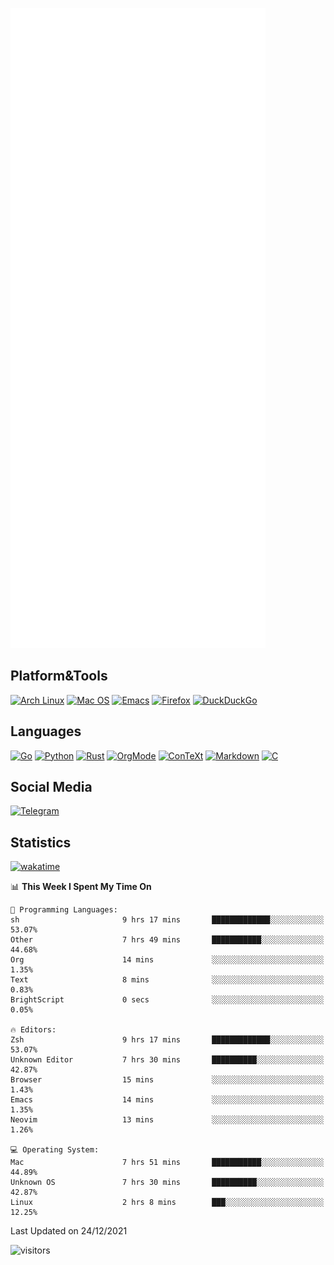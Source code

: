 ![Metrics](https://github.com/SteamedFish/SteamedFish/blob/master/github-metrics.svg)

## Platform&Tools

[![Arch Linux](https://img.shields.io/badge/ArchLinux-1793D1?logo=arch-linux&logoColor=fff&style=flat-square)](https://archlinux.org/)
[![Mac OS](https://img.shields.io/badge/MacOS-000000?style=flat-square&logo=macos&logoColor=F0F0F0)](https://www.apple.com/macos/)
[![Emacs](https://img.shields.io/badge/Emacs-%237F5AB6.svg?&style=flat-square&logo=gnu-emacs&logoColor=white)](https://www.gnu.org/software/emacs/)
[![Firefox](https://img.shields.io/badge/Firefox-FF7139?style=flat-square&logo=Firefox-Browser&logoColor=white)](https://firefox.com/)
[![DuckDuckGo](https://img.shields.io/badge/DuckDuckGo-DE5833?style=flat-square&logo=DuckDuckGo&logoColor=white)](https://duckduckgo.com/)

## Languages

[![Go](https://img.shields.io/badge/Golang-%2300ADD8.svg?style=flat-square&logo=go&logoColor=white)](https://golang.org/)
[![Python](https://img.shields.io/badge/Python-3670A0?style=flat-square&logo=python&logoColor=ffdd54)](https://www.python.org/)
[![Rust](https://img.shields.io/badge/Rust-%23000000.svg?style=flat-square&logo=rust&logoColor=white)](https://www.rust-lang.org/)
[![OrgMode](https://img.shields.io/badge/OrgMode-%23000000.svg?style=flat-square&logo=org&logoColor=white)](https://orgmode.org/)
[![ConTeXt](https://img.shields.io/badge/ConTeXt-%23008080.svg?style=flat-square&logo=latex&logoColor=white)](https://contextgarden.net/)
[![Markdown](https://img.shields.io/badge/MarkDown-%23000000.svg?style=flat-square&logo=markdown&logoColor=white)](https://daringfireball.net/projects/markdown/)
[![C](https://img.shields.io/badge/C-%2300599C.svg?style=flat-square&logo=c&logoColor=white)](https://www.iso.org/standard/74528.html)

## Social Media

[![Telegram](https://img.shields.io/badge/SteamedFish-2CA5E0?style=social&logo=telegram&logoColor=white)](https://t.me/SteamedFish)

## Statistics
[![wakatime](https://wakatime.com/badge/user/168280d6-fcf2-4b4f-ad3a-dc4612f35b38.svg)](https://wakatime.com/@168280d6-fcf2-4b4f-ad3a-dc4612f35b38)

<!--START_SECTION:waka-->
📊 **This Week I Spent My Time On** 

```text
💬 Programming Languages: 
sh                       9 hrs 17 mins       █████████████░░░░░░░░░░░░   53.07% 
Other                    7 hrs 49 mins       ███████████░░░░░░░░░░░░░░   44.68% 
Org                      14 mins             ░░░░░░░░░░░░░░░░░░░░░░░░░   1.35% 
Text                     8 mins              ░░░░░░░░░░░░░░░░░░░░░░░░░   0.83% 
BrightScript             0 secs              ░░░░░░░░░░░░░░░░░░░░░░░░░   0.05%

🔥 Editors: 
Zsh                      9 hrs 17 mins       █████████████░░░░░░░░░░░░   53.07% 
Unknown Editor           7 hrs 30 mins       ██████████░░░░░░░░░░░░░░░   42.87% 
Browser                  15 mins             ░░░░░░░░░░░░░░░░░░░░░░░░░   1.43% 
Emacs                    14 mins             ░░░░░░░░░░░░░░░░░░░░░░░░░   1.35% 
Neovim                   13 mins             ░░░░░░░░░░░░░░░░░░░░░░░░░   1.26%

💻 Operating System: 
Mac                      7 hrs 51 mins       ███████████░░░░░░░░░░░░░░   44.89% 
Unknown OS               7 hrs 30 mins       ██████████░░░░░░░░░░░░░░░   42.87% 
Linux                    2 hrs 8 mins        ███░░░░░░░░░░░░░░░░░░░░░░   12.25%

```


 Last Updated on 24/12/2021
<!--END_SECTION:waka-->

![visitors](https://visitor-badge.laobi.icu/badge?page_id=SteamedFish.SteamedFish)
